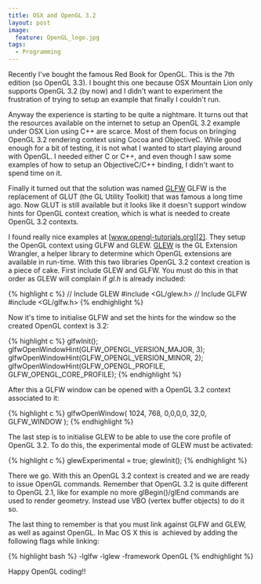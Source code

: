 ```yaml
---
title: OSX and OpenGL 3.2
layout: post
image:
  feature: OpenGL_logo.jpg
tags:
  - Programming
---
```


Recently I've bought the famous Red Book for OpenGL. This is the 7th
edition (so OpenGL 3.3). I bought this one because OSX Mountain Lion only
supports OpenGL 3.2 (by now) and I didn't want to experiment the
frustration of trying to setup an example that finally I couldn't run.

Anyway the experience is starting to be quite a nightmare. It turns out that
the resources available on the internet to setup an OpenGL 3.2 example under
OSX Lion using C++ are scarce. Most of them focus on bringing OpenGL 3.2
rendering context using Cocoa and ObjectiveC. While good enough for a bit of
testing, it is not what I wanted to start playing around with OpenGL. I needed
either C or C++, and even though I saw some examples of how to setup an
ObjectiveC/C++ binding, I didn't want to spend time on it.

Finally it turned out that the solution was named [GLFW][1]
GLFW is the replacement
of GLUT (the GL Utility Toolkit) that was famous a long time ago. Now GLUT is
still available but it looks like it doesn't support window hints for
OpenGL context creation, which is what is needed to create OpenGL 3.2 contexts.

I found really nice examples at [www.opengl-tutorials.org][2]. They setup the
OpenGL context using GLFW and GLEW. [GLEW][3]
is the GL Extension Wrangler, a helper library to
determine which OpenGL extensions are available in run-time. With this two
libraries OpenGL 3.2 context creation is a piece of cake. First include GLEW
and GLFW. You must do this in that order as GLEW will complain if *gl.h* is
already included:

{% highlight c %}
// Include GLEW
#include <GL/glew.h>
// Include GLFW
#include <GL/glfw.h>
{% endhighlight %}

Now it's time to initialise GLFW and set the hints for the window so the
created OpenGL context is 3.2:

{% highlight c %}
glfwInit();
glfwOpenWindowHint(GLFW_OPENGL_VERSION_MAJOR, 3);
glfwOpenWindowHint(GLFW_OPENGL_VERSION_MINOR, 2);
glfwOpenWindowHint(GLFW_OPENGL_PROFILE, GLFW_OPENGL_CORE_PROFILE);
{% endhighlight %}

After this a GLFW window can be opened with a OpenGL 3.2 context associated to
it:

{% highlight c %}
glfwOpenWindow( 1024, 768, 0,0,0,0, 32,0, GLFW_WINDOW );
{% endhighlight %}

The last step is to initialise GLEW to be able to use the core profile of
OpenGL 3.2. To do this, the experimental mode of GLEW must be activated:

{% highlight c %}
glewExperimental = true;
glewInit();
{% endhighlight %}

There we go. With this an OpenGL 3.2 context is created and we are ready to
issue OpenGL commands. Remember that OpenGL 3.2 is quite different to OpenGL
2.1, like for example no more glBegin()/glEnd commands are used to render
geometry. Instead use VBO (vertex buffer objects) to do it so.

The last thing to remember is that you must link against GLFW and GLEW, as well
as against OpenGL. In Mac OS X this is  achieved by adding the following flags
while linking:

{% highlight bash %}
-lglfw -lglew -framework OpenGL
{% endhighlight %}

Happy OpenGL coding!!

 [1]: http://www.glfw.org/
 [2]: http://www.opengl-tutorials.org/
 [3]: http://glew.sourceforge.net/"


